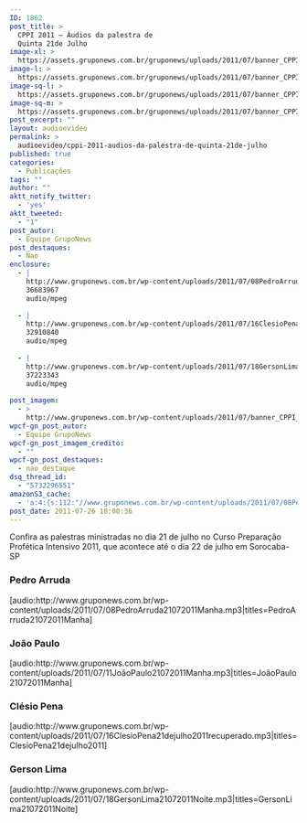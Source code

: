 ```yaml
---
ID: 1862
post_title: >
  CPPI 2011 – Áudios da palestra de
  Quinta 21de Julho
image-xl: >
  https://assets.gruponews.com.br/gruponews/uploads/2011/07/banner_CPPI_audios-21.jpg
image-l: >
  https://assets.gruponews.com.br/gruponews/uploads/2011/07/banner_CPPI_audios-21.jpg
image-sq-l: >
  https://assets.gruponews.com.br/gruponews/uploads/2011/07/banner_CPPI_audios-21.jpg
image-sq-m: >
  https://assets.gruponews.com.br/gruponews/uploads/2011/07/banner_CPPI_audios-21-720x307.jpg
post_excerpt: ""
layout: audioevideo
permalink: >
  audioevideo/cppi-2011-audios-da-palestra-de-quinta-21de-julho
published: true
categories:
  - Publicações
tags: ""
author: ""
aktt_notify_twitter:
  - 'yes'
aktt_tweeted:
  - "1"
post_autor:
  - Equipe GrupoNews
post_destaques:
  - Nao
enclosure:
  - |
    http://www.gruponews.com.br/wp-content/uploads/2011/07/08PedroArruda21072011Manha.mp3
    36683967
    audio/mpeg
    
  - |
    http://www.gruponews.com.br/wp-content/uploads/2011/07/16ClesioPena21dejulho2011recuperado.mp3
    32910840
    audio/mpeg
    
  - |
    http://www.gruponews.com.br/wp-content/uploads/2011/07/18GersonLima21072011Noite.mp3
    37223343
    audio/mpeg
    
post_imagem:
  - >
    http://www.gruponews.com.br/wp-content/uploads/2011/07/banner_CPPI_audios-21.jpg
wpcf-gn_post_autor:
  - Equipe GrupoNews
wpcf-gn_post_imagem_credito:
  - ""
wpcf-gn_post_destaques:
  - nao_destaque
dsq_thread_id:
  - "5732296551"
amazonS3_cache:
  - 'a:4:{s:112:"//www.gruponews.com.br/wp-content/uploads/2011/07/08PedroArruda21072011Manha.mp3|titles=PedroArruda21072011Manha";a:1:{s:9:"timestamp";i:1501731098;}s:110:"//www.gruponews.com.br/wp-content/uploads/2011/07/11JoãoPaulo21072011Manha.mp3|titles=JoãoPaulo21072011Manha";a:1:{s:9:"timestamp";i:1501731098;}s:120:"//www.gruponews.com.br/wp-content/uploads/2011/07/16ClesioPena21dejulho2011recuperado.mp3|titles=ClesioPena21dejulho2011";a:1:{s:9:"timestamp";i:1501731098;}s:110:"//www.gruponews.com.br/wp-content/uploads/2011/07/18GersonLima21072011Noite.mp3|titles=GersonLima21072011Noite";a:1:{s:9:"timestamp";i:1501731098;}}'
post_date: 2011-07-26 18:00:36
---
```

Confira as palestras ministradas no dia 21 de julho no Curso Preparação Profética Intensivo 2011, que acontece até o dia 22 de julho em Sorocaba-SP
<h3>Pedro Arruda</h3>
[audio:http://www.gruponews.com.br/wp-content/uploads/2011/07/08PedroArruda21072011Manha.mp3|titles=PedroArruda21072011Manha]
<h3>João Paulo</h3>
[audio:http://www.gruponews.com.br/wp-content/uploads/2011/07/11JoãoPaulo21072011Manha.mp3|titles=JoãoPaulo21072011Manha]
<h3>Clésio Pena</h3>
[audio:http://www.gruponews.com.br/wp-content/uploads/2011/07/16ClesioPena21dejulho2011recuperado.mp3|titles=ClesioPena21dejulho2011]
<h3>Gerson Lima</h3>
[audio:http://www.gruponews.com.br/wp-content/uploads/2011/07/18GersonLima21072011Noite.mp3|titles=GersonLima21072011Noite]
